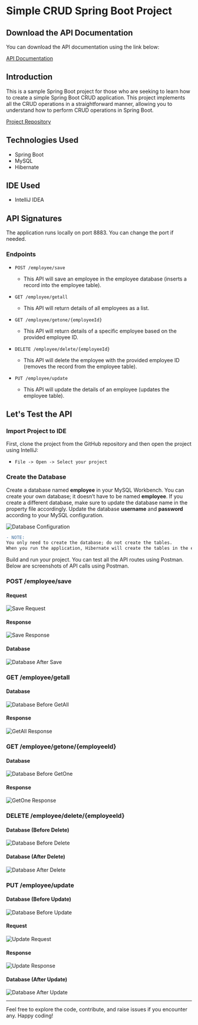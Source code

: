 
# Simple CRUD Spring Boot Project

## Download the API Documentation
You can download the API documentation using the link below:

[API Documentation](https://github.com/jebasingh-wesley/java_crud_method_mysql)

## Introduction
This is a sample Spring Boot project for those who are seeking to learn how to create a simple Spring Boot CRUD application. This project implements all the CRUD operations in a straightforward manner, allowing you to understand how to perform CRUD operations in Spring Boot.

[Project Repository](https://github.com/KDVC/api-documents/tree/master/simple-crud-springboot-project)

## Technologies Used
- Spring Boot
- MySQL
- Hibernate

## IDE Used
- IntelliJ IDEA

## API Signatures
The application runs locally on port 8883. You can change the port if needed.

### Endpoints
- `POST /employee/save`
  - This API will save an employee in the employee database (inserts a record into the employee table).

- `GET /employee/getall`
  - This API will return details of all employees as a list.

- `GET /employee/getone/{employeeId}`
  - This API will return details of a specific employee based on the provided employee ID.

- `DELETE /employee/delete/{employeeId}`
  - This API will delete the employee with the provided employee ID (removes the record from the employee table).

- `PUT /employee/update`
  - This API will update the details of an employee (updates the employee table).

## Let's Test the API

### Import Project to IDE
First, clone the project from the GitHub repository and then open the project using IntelliJ:
- `File -> Open -> Select your project`

### Create the Database
Create a database named **employee** in your MySQL Workbench. You can create your own database; it doesn’t have to be named **employee**. If you create a different database, make sure to update the database name in the property file accordingly. Update the database **username** and **password** according to your MySQL configuration.

![Database Configuration](https://github.com/KDVC/images/blob/master/Capture5.PNG)

```diff
- NOTE: 
You only need to create the database; do not create the tables. 
When you run the application, Hibernate will create the tables in the employee database for you.
```

Build and run your project. You can test all the API routes using Postman. Below are screenshots of API calls using Postman.

### POST /employee/save
#### Request
![Save Request](https://github.com/KDVC/images/blob/master/Capture6.PNG)

#### Response
![Save Response](https://github.com/KDVC/images/blob/master/Capture7.PNG)

#### Database
![Database After Save](https://github.com/KDVC/images/blob/master/Capture8.PNG)

### GET /employee/getall
#### Database
![Database Before GetAll](https://github.com/KDVC/images/blob/master/Capture9.PNG)

#### Response
![GetAll Response](https://github.com/KDVC/images/blob/master/10.PNG)

### GET /employee/getone/{employeeId}
#### Database
![Database Before GetOne](https://github.com/KDVC/images/blob/master/Capture9.PNG)

#### Response
![GetOne Response](https://github.com/KDVC/images/blob/master/11.PNG)

### DELETE /employee/delete/{employeeId}
#### Database (Before Delete)
![Database Before Delete](https://github.com/KDVC/images/blob/master/Capture9.PNG)

#### Database (After Delete)
![Database After Delete](https://github.com/KDVC/images/blob/master/12.PNG)

### PUT /employee/update
#### Database (Before Update)
![Database Before Update](https://github.com/KDVC/images/blob/master/12.PNG)

#### Request
![Update Request](https://github.com/KDVC/images/blob/master/13.PNG)

#### Response
![Update Response](https://github.com/KDVC/images/blob/master/14.PNG)

#### Database (After Update)
![Database After Update](https://github.com/KDVC/images/blob/master/15.PNG)

---

Feel free to explore the code, contribute, and raise issues if you encounter any. Happy coding!
